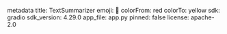 metadata
title: TextSummarizer
emoji: 🦀
colorFrom: red
colorTo: yellow
sdk: gradio
sdk_version: 4.29.0
app_file: app.py
pinned: false
license: apache-2.0
